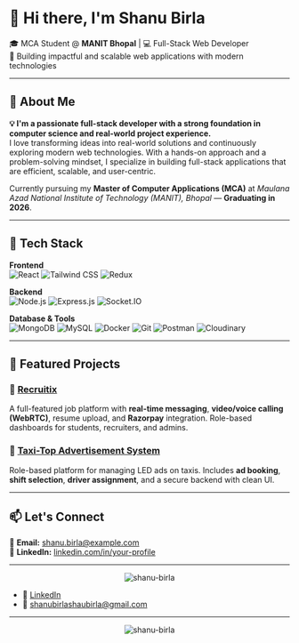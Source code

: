 # 👋 Hi there, I'm **Shanu Birla**  
🎓 MCA Student @ **MANIT Bhopal** | 💻 Full-Stack Web Developer  
🌟 Building impactful and scalable web applications with modern technologies

---

## 🚀 About Me  

**💡 I'm a passionate full-stack developer with a strong foundation in computer science and real-world project experience.**  
I love transforming ideas into real-world solutions and continuously exploring modern web technologies. With a hands-on approach and a problem-solving mindset, I specialize in building full-stack applications that are efficient, scalable, and user-centric.

Currently pursuing my **Master of Computer Applications (MCA)** at *Maulana Azad National Institute of Technology (MANIT), Bhopal* — **Graduating in 2026**.

---

## 🧰 Tech Stack

**Frontend**  
![React](https://img.shields.io/badge/-React.js-61DAFB?logo=react&logoColor=black&style=flat)
![Tailwind CSS](https://img.shields.io/badge/-Tailwind%20CSS-38B2AC?logo=tailwind-css&logoColor=white&style=flat)
![Redux](https://img.shields.io/badge/-Redux-764ABC?logo=redux&logoColor=white&style=flat)

**Backend**  
![Node.js](https://img.shields.io/badge/-Node.js-339933?logo=node.js&logoColor=white&style=flat)
![Express.js](https://img.shields.io/badge/-Express.js-000000?logo=express&logoColor=white&style=flat)
![Socket.IO](https://img.shields.io/badge/-Socket.IO-010101?logo=socket.io&logoColor=white&style=flat)

**Database & Tools**  
![MongoDB](https://img.shields.io/badge/-MongoDB-47A248?logo=mongodb&logoColor=white&style=flat)
![MySQL](https://img.shields.io/badge/-MySQL-4479A1?logo=mysql&logoColor=white&style=flat)
![Docker](https://img.shields.io/badge/-Docker-2496ED?logo=docker&logoColor=white&style=flat)
![Git](https://img.shields.io/badge/-Git-F05032?logo=git&logoColor=white&style=flat)
![Postman](https://img.shields.io/badge/-Postman-FF6C37?logo=postman&logoColor=white&style=flat)
![Cloudinary](https://img.shields.io/badge/-Cloudinary-3448C5?logo=cloudinary&logoColor=white&style=flat)

---

## 📌 Featured Projects

### 🔹 [Recruitix](https://github.com/shanu-birla/recruitix)  
A full-featured job platform with **real-time messaging**, **video/voice calling (WebRTC)**, resume upload, and **Razorpay** integration. Role-based dashboards for students, recruiters, and admins.

### 🔹 [Taxi-Top Advertisement System](https://github.com/shanu-birla/taxi-top-ad-management)  
Role-based platform for managing LED ads on taxis. Includes **ad booking**, **shift selection**, **driver assignment**, and a secure backend with clean UI.

---

## 📫 Let's Connect

📧 **Email:** [shanu.birla@example.com](mailto:shanu.birla@example.com)  
🔗 **LinkedIn:** [linkedin.com/in/your-profile](https://linkedin.com/in/your-profile)

---

<p align="center">
  <img src="https://komarev.com/ghpvc/?username=shanu-birla&label=Profile%20Views&color=0e75b6&style=flat" alt="shanu-birla" />
</p>


- 🔗 [LinkedIn](https://www.linkedin.com/in/shanu-birla-56211a290/)
- 📧 shanubirlashaubirla@gmail.com 

---

<p align="center">
  <img src="https://komarev.com/ghpvc/?username=shanu-birla&label=Profile%20Views&color=0e75b6&style=flat" alt="shanu-birla" />
</p>
